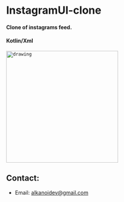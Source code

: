 # InstagramUI-clone
#### Clone of instagrams feed.
#### Kotlin/Xml 
<code><img src="https://github.com/alkanoidev/InstagramUI-clone/blob/main/device-2021-09-14-184136.png" alt="drawing" width="300"/></code>
## Contact:
- Email: alkanoidev@gmail.com 

